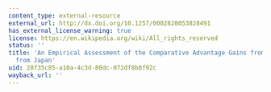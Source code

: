 ```yaml
---
content_type: external-resource
external_url: http://dx.doi.org/10.1257/0002828053828491
has_external_license_warning: true
license: https://en.wikipedia.org/wiki/All_rights_reserved
status: ''
title: 'An Empirical Assessment of the Comparative Advantage Gains from Trade: Evidence
  from Japan'
uid: 28f35c85-a10a-4c3d-80dc-072df8b8f92c
wayback_url: ''
---
```

